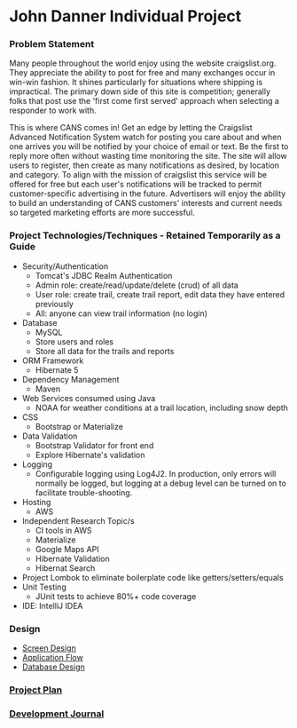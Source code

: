 # John Danner Individual Project

### Problem Statement

Many people throughout the world enjoy using the website craigslist.org.  They appreciate the ability to post for free and many exchanges occur in win-win fashion.  It shines particularly for situations where shipping is impractical.  The primary down side of this site is competition; generally folks that post use the 'first come first served' approach when selecting a responder to work with.    

This is where CANS comes in!  Get an edge by letting the Craigslist Advanced Notification System watch for posting you care about and when one arrives you will be notified by your choice of email or text.  Be the first to reply more often without wasting time monitoring the site.  The site will allow users to register, then create as many notifications as desired, by location and category.  To align with the mission of craigslist this service will be offered for free but each user's notifications will be tracked to permit customer-specific advertising in the future.  Advertisers will enjoy the ability to build an understanding of CANS customers' interests and current needs so targeted marketing efforts are more successful.



### Project Technologies/Techniques  - Retained Temporarily as a Guide

* Security/Authentication
  * Tomcat's JDBC Realm Authentication
  * Admin role: create/read/update/delete (crud) of all data
  * User role: create trail, create trail report, edit data they have entered previously
  * All: anyone can view trail information (no login)
* Database
  * MySQL
  * Store users and roles
  * Store all data for the trails and reports
* ORM Framework
  * Hibernate 5
* Dependency Management
  * Maven
* Web Services consumed using Java
  * NOAA for weather conditions at a trail location, including snow depth
* CSS 
  * Bootstrap or Materialize
* Data Validation
  * Bootstrap Validator for front end
  * Explore Hibernate's validation
* Logging
  * Configurable logging using Log4J2. In production, only errors will normally be logged, but logging at a debug level can be turned on to facilitate trouble-shooting. 
* Hosting
  * AWS
* Independent Research Topic/s
  * CI tools in AWS
  * Materialize
  * Google Maps API
  * Hibernate Validation
  * Hibernat Search
* Project Lombok to eliminate boilerplate code like getters/setters/equals
* Unit Testing
  * JUnit tests to achieve 80%+ code coverage 
* IDE: IntelliJ IDEA


### Design

* [Screen Design](Project_Documentation/Individual_Project_Screens.pdf)
* [Application Flow](DesignDocuments/applicationFlow.md)
* [Database Design](DesignDocuments/databaseDiagram.png)

### [Project Plan](Project_Documentation/Individual_Project_Plan.docx)

### [Development Journal](Journal.md)
